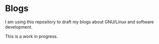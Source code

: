 # Blogs

I am using this repository to draft my blogs about GNU/Linux and software development.

This is a work in progress.
